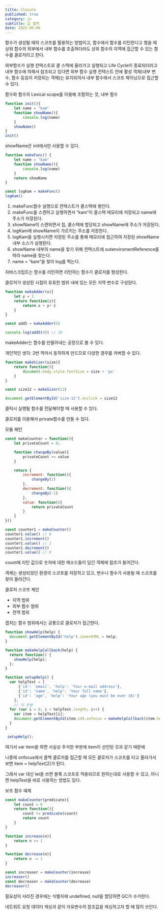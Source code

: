```yaml
---
title: Closure
published: true
category: js
subtitle: 값 캡처
date: 2022-05-06
---
```



함수가 생성될 때의 스코프를 활용하는 방법이고, 함수에서 함수를 리턴한다고 했을 때 상위 함수의 외부에서 내부 함수를 호출하더라도 상위 함수의 지역에 접근할 수 있는 함수를 클로저라고 한다.

외부함수가 실행 컨텍스트로 콜 스택에 올라가고 실행되고 Life Cycle이 종료되더라고 내부 함수에 의해서 참조되고 있다면 외부 함수 실행 컨텍스트 안에 활성 객체(내부 변수, 함수 등등이 저장되는 객체)는 유지되어서 내부 함수에서 스코프 체이닝으로 접근할 수 있다.

함수와 함수의 Lexical scope를 이용해 조합하는 것, 내부 함수

```jsx
function init(){
	let name = "kam"
	function showName(){
		console.log(name)
	}
	showName()
}
init()
```

showName은 init에서만 사용할 수 있다.

```jsx
function makeFunc() {
	let name = "kam"
	function showName(){
		console.log(name)
	}
	return showName
}

const logKam = makeFunc()
logKam()
```

1. makeFunc함수 실행으로 컨텍스트가 콜스택에 쌓인다.
2. makeFunc를 스캔하고 실행하면서 “kam”이 콜스택 메모리에 저장되고 name에 주소가 저장된다.
3. showName이 스캔되면서 힙, 콜스택에 할당되고 showName에 주소가 저장된다.
4. logKam에 showName이 가르키는 주소를 저장한다.
5. logKam을 실행시키면 저장된 주소를 통해 메모리에 접근하여 저장된 showName 내부 소스가 실행된다.
6. showName 내부의 name을 찾기 위해 컨텍스트에 outenviromentReference를 따라 name을 찾는다.
7. name = “kam”을 찾아 log를 찍는다.

자바스크립트는 함수를 리턴하면 리턴하는 함수가 클로저를 형성한다.

클로저가 생성된 시점의 유효한 범위 내에 있는 모든 지역 변수로 구성된다.

```jsx
function makeAdder(x){
	let y = 1
	return function(z){
		return x + y+ z
	}
}

const add5 = makeAdder(5)

console.log(add5(4)) // 10
```

makeAdder는 함수를 만들어내는 공장으로 볼 수 있다.

개인적인 생각: 2번 꺽어서 동작하게 만드므로 다양한 경우를 커버할 수 있다.

```jsx
function makeSizer(size){
	return function(){
		document.body.style.fontSize = size + 'px'
	}
}

const size12 = makeSizer(12)

document.getElementById('size-12').onclick = size12
```

클릭시 실행될 함수를 전달해야할 때 사용할 수 있다.

클로저를 이용해서 private함수를 만들 수 있다.

모듈 패턴

```jsx
const makeCounter = function(){
	let privateCount = 0;

	function changeBy(value){
		privateCount += value
	}

	return {
		increment: function(){
			changeBy(1)
		},
		decrement: function(){
			changeBy(-1)
		},
		value: function(){
			return privateCount
		}
	}
}()

const counter1 = makeCounter()
counter1.value() // 0
counter1.increment()
counter1.value() // 1
counter1.decrement() 
counter1.value() // 0
```

count에 리턴 값으로 숫자에 대한 메소드들이 담긴 객체에 참조가 들어간다.

객체는 생성되었던 환경의 스코프를 저장하고 있고, 변수나 함수가 사용될 때 스코프를 찾아 올라간다.

클로저 스코프 체인

- 지역 범위
- 외부 함수 범위
- 전역 범위

겹치는 함수 범위에서는 공통으로 클로저가 접근한다.

```jsx
function showHelp(help) {
  document.getElementById('help').innerHTML = help;
}

function makeHelpCallback(help) {
  return function() {
    showHelp(help);
  };
}

function setupHelp() {
  var helpText = [
      {'id': 'email', 'help': 'Your e-mail address'},
      {'id': 'name', 'help': 'Your full name'},
      {'id': 'age', 'help': 'Your age (you must be over 16)'}
    ];
	// 이 부분
  for (var i = 0; i < helpText.length; i++) {
    var item = helpText[i];
    document.getElementById(item.id).onfocus = makeHelpCallback(item.help);
  }
}

 setupHelp();
```

여기서 var item을 하면 사실상 주석한 부분에 item이 선언된 것과 같기 때문에

나중에 onfocus에서 콜백 클로저를 접근할 때 모든 클로저가 스코프를 타고 올라가서 보면 item = helpText[2]가 된다.

그래서 var 대신 let을 쓰면 블록 스코프로 적용되므로 원하는대로 사용할 수 있고, 아니면 helpText을 바로 사용하는 방법도 있다.

보조 함수 예제

```jsx
const makeCounter(predicate){
	let count = 0
	return function(){
		count += predicate(count)
		return count
	}
}

function increase(n){
	return n += 1
}

function decrease(n){
	return n -= 1
}

const increaser = makeCounter(increase)
increaser()
const decreaser = makeCounter(decrease)
decreaser()
```

필요성이 사라진 경우에는 식별자에 undefined, null을 할당하면 GC가 수거한다.

네트워트 요청 데이터 캐싱과 같이 자유변수의 참조값을 캐싱하고자 할 때 많이 쓰인다.
